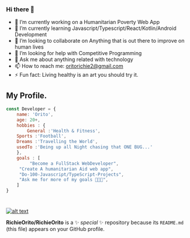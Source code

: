 ### Hi there 👋

- 🔭 I’m currently working on a Humanitarian Poverty Web App
- 🌱 I’m currently learning Javascript/Typescript/React/Kotlin/Android Development
- 👯 I’m looking to collaborate on Anything that is out there to improve on human lives
- 🤔 I’m looking for help with Competitive Programming
- 💬 Ask me about anything related with technology
- 📫 How to reach me: oritorichie2@gmail.com
- ⚡ Fun fact: Living healthy is an art you should try it.


## My Profile. 

``` Javascript
const Developer = { 
    name: 'Orito',
    age: 20+,
    hobbies : {
        General :'Health & Fitness',
	Sports :'Football',
	Dreams :'Travelling the World',
	usedTo :'Being up all Night chasing that ONE BUG...'
    }, 
    goals : [
         "Become a FullStack WebDeveloper", 
	 "Create A humanitarian Aid web app", 
	 "Do-100-Javascript/TypeScript-Projects", 
	 "Ask me for more of my goals 👨🏼‍💻", 
	] 
}
```
#
[![alt text](https://img.shields.io/badge/-LinkedIn-0e76a8?style=plastic&logo=linkedIn)</a>](https://www.linkedin.com/in/richie-orito/)

**RichieOrito/RichieOrito** is a ✨ _special_ ✨ repository because its `README.md` (this file) appears on your GitHub profile.
